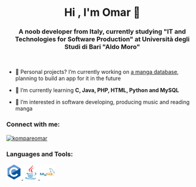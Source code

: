 <h1 align="center">Hi , I'm Omar 👋</h1>
<h3 align="center">A noob developer from Italy, currently studying "IT and Technologies for Software Production" at Università degli Studi di Bari "Aldo Moro" </h3>

<br/>

- 🔭 Personal projects? I’m currently working on [a manga database](https://github.com/omwcoding/MangaDB), planning to build an app for it in the future

- 🌱 I’m currently learning **C, Java, PHP, HTML, Python and MySQL**
  
- 👀 I’m interested in software developing, producing music and reading manga

<h3 align="left">Connect with me:</h3>
<p align="left">
<a href="https://instagram.com/kompareomar" target="blank"><img align="center" src="https://raw.githubusercontent.com/rahuldkjain/github-profile-readme-generator/master/src/images/icons/Social/instagram.svg" alt="kompareomar" height="30" width="40" /></a>
</p>

<h3 align="left">Languages and Tools:</h3>
<p align="left"> <a href="https://www.cprogramming.com/" target="_blank" rel="noreferrer"> <img src="https://raw.githubusercontent.com/devicons/devicon/master/icons/c/c-original.svg" alt="c" width="40" height="40"/> </a> <a href="https://www.java.com" target="_blank" rel="noreferrer"> <img src="https://raw.githubusercontent.com/devicons/devicon/master/icons/java/java-original.svg" alt="java" width="40" height="40"/> </a> <a href="https://www.mysql.com/" target="_blank" rel="noreferrer"> <img src="https://raw.githubusercontent.com/devicons/devicon/master/icons/mysql/mysql-original-wordmark.svg" alt="mysql" width="40" height="40"/> </a> </p>

<!---
omwcoding/omwcoding is a ✨ special ✨ repository because its `README.md` (this file) appears on your GitHub profile.
You can click the Preview link to take a look at your changes.
--->
